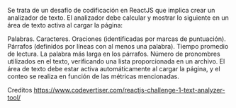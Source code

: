 Se trata de un desafío de codificación en ReactJS que implica crear un analizador de texto. El analizador debe calcular y mostrar lo siguiente en un área de texto activa al cargar la página:

Palabras.
Caracteres.
Oraciones (identificadas por marcas de puntuación).
Párrafos (definidos por líneas con al menos una palabra).
Tiempo promedio de lectura.
La palabra más larga en los párrafos.
Número de pronombres utilizados en el texto, verificando una lista proporcionada en un archivo.
El área de texto debe estar activa automáticamente al cargar la página, y el conteo se realiza en función de las métricas mencionadas.

Creditos https://www.codevertiser.com/reactjs-challenge-1-text-analyzer-tool/